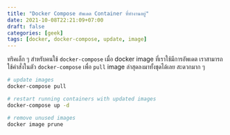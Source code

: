 ```yaml
---
title: "Docker Compose อัพเดต Container ที่ทำงานอยู่"
date: 2021-10-08T22:21:09+07:00
draft: false
categories: [geek]
tags: [docker, docker-compose, update, image]
---
```


ทริคเล็ก ๆ สำหรับคนใช้ `docker-compose` เมื่อ docker image ที่เราใช้มีการอัพเดต เราสามารถใช้คำสั่งในตัว `docker-compose` เพื่อ `pull` image ล่าสุดลงมาทั้งชุดได้เลย สะดวกมาก ๆ

```bash
# update images
docker-compose pull

# restart running containers with updated images
docker-compose up -d

# remove unused images
docker image prune
```

